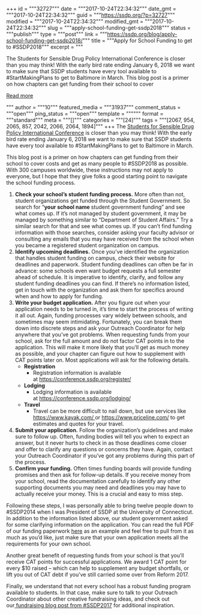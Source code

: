 +++
id = """32727"""
date = """2017-10-24T22:34:32"""
date_gmt = """2017-10-24T22:34:32"""
guid = """https://ssdp.org/?p=32727"""
modified = """2017-10-24T22:34:32"""
modified_gmt = """2017-10-24T22:34:32"""
slug = """apply-school-funding-get-ssdp2018"""
status = """publish"""
type = """post"""
link = """https://ssdp.org/blog/apply-school-funding-get-ssdp2018/"""
title = """Apply for School Funding to get to #SSDP2018"""
excerpt = """<p>The Students for Sensible Drug Policy International Conference is closer than you may think! With the early bird rate ending January 6, 2018 we want to make sure that SSDP students have every tool available to #StartMakingPlans to get to Baltimore in March. This blog post is a primer on how chapters can get funding from their school to cover</p>
<div class="h10"></div>
<p><a class="more-link2 flat" href="https://ssdp.org/blog/apply-school-funding-get-ssdp2018/">Read more</a></p>
"""
author = """10"""
featured_media = """31937"""
comment_status = """open"""
ping_status = """open"""
template = """"""
format = """standard"""
meta = """[]"""
categories = """[24]"""
tags = """[2067, 954, 2065, 857, 2042, 2066, 2064, 1894]"""
+++
The <a href="http://conference.ssdp.org" target="_blank" rel="noopener">Students for Sensible Drug Policy International Conference</a> is closer than you may think! With the early bird rate ending January 6, 2018 we want to make sure that SSDP students have every tool available to #StartMakingPlans to get to Baltimore in March.

This blog post is a primer on how chapters can get funding from their school to cover costs and get as many people to #SSDP2018 as possible. With 300 campuses worldwide, these instructions may not apply to everyone, but I hope that they give folks a good starting point to navigate the school funding process.
<ol>
 	<li><strong>Check your school&#8217;s student funding process.</strong> More often than not, student organizations get funded through the Student Government. So search for &#8220;<strong>your school name </strong>student government funding&#8221; and see what comes up. If it&#8217;s not managed by student government, it may be managed by something similar to &#8220;Department of Student Affairs.&#8221; Try a similar search for that and see what comes up. If you can&#8217;t find funding information with those searches, consider asking your faculty advisor or consulting any emails that you may have received from the school when you became a registered student organization on campus.</li>
 	<li><strong>Identify upcoming deadlines.</strong> Once you&#8217;ve identified the organization that handles student funding on campus, check their website for deadlines and paperwork. Student funding deadlines can often be far in advance: some schools even want budget requests a full semester ahead of schedule. It is imperative to identify, clarify, and follow any student funding deadlines you can find. If there&#8217;s no information listed, get in touch with the organization and ask them for specifics around when and how to apply for funding.</li>
 	<li><strong>Write your budget application.</strong> After you figure out when your application needs to be turned in, it&#8217;s time to start the process of writing it all out. Again, funding processes vary widely between schools, and sometimes may seem intimidating. Fortunately, you can break them down into discrete steps and ask your Outreach Coordinator for help anywhere that you&#8217;ve got problems. When requesting funds from your school, ask for the full amount and do not factor CAT points in to the application. This will make it more likely that you&#8217;ll get as much money as possible, and your chapter can figure out how to supplement with CAT points later on. Most applications will ask for the following details.
<ul>
 	<li><strong>Registration</strong>
<ul>
 	<li>Registration information is available at <a href="https://conference.ssdp.org/register/" target="_blank" rel="noopener">https://conference.ssdp.org/register/</a></li>
</ul>
</li>
 	<li><strong>Lodging</strong>
<ul>
 	<li>Lodging information is available at <a href="https://conference.ssdp.org/lodging/" target="_blank" rel="noopener">https://conference.ssdp.org/lodging/</a></li>
</ul>
</li>
 	<li><strong>Travel</strong>
<ul>
 	<li>Travel can be more difficult to nail down, but use services like <a href="https://www.kayak.com/" target="_blank" rel="noopener">https://www.kayak.com/ </a>or <a href="https://www.priceline.com/" target="_blank" rel="noopener">https://www.priceline.com/</a> to get estimates and quotes for your travel.</li>
</ul>
</li>
</ul>
</li>
 	<li><strong>Submit your application.</strong> Follow the organization&#8217;s guidelines and make sure to follow up. Often, funding bodies will tell you when to expect an answer, but it never hurts to check in as those deadlines come closer and offer to clarify any questions or concerns they have. Again, contact your Outreach Coordinator if you&#8217;ve got any problems during this part of the process.</li>
 	<li><strong>Confirm your funding.</strong> Often times funding boards will provide funding promises and then ask for follow-up details. If you receive money from your school, read the documentation carefully to identify any other supporting documents you may need and deadlines you may have to actually receive your money. This is a crucial and easy to miss step.</li>
</ol>
Following these steps, I was personally able to bring twelve people down to #SSDP2014 when I was President of SSDP at the University of Connecticut. In addition to the information listed above, our student government asked for some clarifying information on the application. You can read the full PDF of our funding paperwork <a href="https://drive.google.com/file/d/0Bx5YxEgdigUoTzNpaWxkR2M1Zkk/view?usp=sharing" target="_blank" rel="noopener">here</a> as an example and feel free to pull from it as much as you&#8217;d like, just make sure that your own application meets all the requirements for your own school.

Another great benefit of requesting funds from your school is that you&#8217;ll receive CAT points for successful applications. We award 1 CAT point for every $10 raised &#8211; which can help to supplement any budget shortfalls, or lift you out of CAT debt if you&#8217;ve still carried some over from Reform 2017.

Finally, we understand that not every school has a robust funding program available to students. In that case, make sure to talk to your Outreach Coordinator about other creative fundraising ideas, and check out our<a href="https://ssdp.org/blog/getting-to-ssdp2017-on-your-universitys-dime/" target="_blank" rel="noopener"> fundraising blog post from #SSDP2017</a> for additional inspiration.
